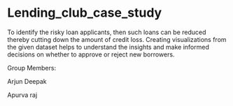 # Lending_club_case_study
To identify the risky loan applicants,  then such loans can be reduced thereby cutting down the amount of credit loss.
Creating visualizations from the given dataset helps to understand the insights and make informed decisions on whether to approve or reject new borrowers.


Group Members:


Arjun Deepak


Apurva raj
